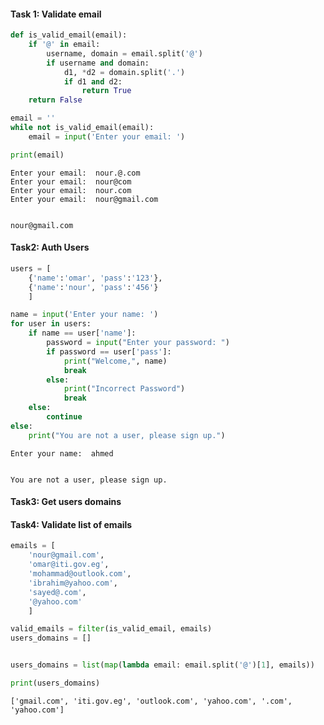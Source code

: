 #### Task 1: Validate email


```python
def is_valid_email(email):
    if '@' in email:
        username, domain = email.split('@')
        if username and domain:
            d1, *d2 = domain.split('.')
            if d1 and d2:
                return True
    return False
```


```python
email = ''
while not is_valid_email(email):
    email = input('Enter your email: ')

print(email)
```

    Enter your email:  nour.@.com
    Enter your email:  nour@com
    Enter your email:  nour.com
    Enter your email:  nour@gmail.com
    

    nour@gmail.com
    

#### Task2: Auth Users


```python
users = [
    {'name':'omar', 'pass':'123'},
    {'name':'nour', 'pass':'456'}
    ]

name = input('Enter your name: ')
for user in users:
    if name == user['name']:
        password = input("Enter your password: ")
        if password == user['pass']:
            print("Welcome,", name)
            break
        else:
            print("Incorrect Password")
            break
    else:
        continue
else:
    print("You are not a user, please sign up.")
```

    Enter your name:  ahmed
    

    You are not a user, please sign up.
    

#### Task3: Get users domains

#### Task4: Validate list of emails


```python
emails = [
    'nour@gmail.com',
    'omar@iti.gov.eg',
    'mohammad@outlook.com',
    'ibrahim@yahoo.com',
    'sayed@.com',
    '@yahoo.com'
    ]

valid_emails = filter(is_valid_email, emails)
users_domains = []


users_domains = list(map(lambda email: email.split('@')[1], emails))

print(users_domains)
```

    ['gmail.com', 'iti.gov.eg', 'outlook.com', 'yahoo.com', '.com', 'yahoo.com']
    
